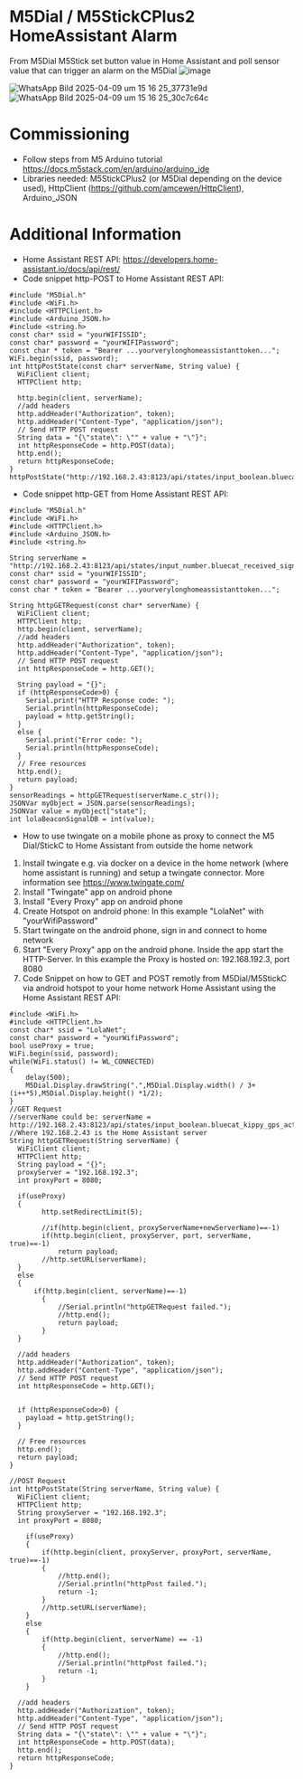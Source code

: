 # M5Dial / M5StickCPlus2 HomeAssistant Alarm
From M5Dial M5Stick set button value in Home Assistant and poll sensor value that can trigger an alarm on the M5Dial
![image](https://github.com/user-attachments/assets/246e2db2-0dcd-4b51-96d4-f6f72a8777fc)

![WhatsApp Bild 2025-04-09 um 15 16 25_37731e9d](https://github.com/user-attachments/assets/abb95c94-26bb-4f0d-86e1-3fab8fa2de3c)
![WhatsApp Bild 2025-04-09 um 15 16 25_30c7c64c](https://github.com/user-attachments/assets/b2aedcb1-fc76-4a0d-afb6-08681e1fb32b)

# Commissioning
* Follow steps from M5 Arduino tutorial https://docs.m5stack.com/en/arduino/arduino_ide
* Libraries needed: M5StickCPlus2 (or M5Dial depending on the device used), HttpClient (https://github.com/amcewen/HttpClient), Arduino_JSON

# Additional Information
* Home Assistant REST API: https://developers.home-assistant.io/docs/api/rest/
* Code snippet http-POST to Home Assistant REST API:
~~~
#include "M5Dial.h"
#include <WiFi.h>
#include <HTTPClient.h>
#include <Arduino_JSON.h>
#include <string.h>
const char* ssid = "yourWIFISSID";
const char* password = "yourWIFIPassword";
const char * token = "Bearer ...yourverylonghomeassistanttoken...";
WiFi.begin(ssid, password);
int httpPostState(const char* serverName, String value) {
  WiFiClient client;
  HTTPClient http;

  http.begin(client, serverName);
  //add headers
  http.addHeader("Authorization", token);
  http.addHeader("Content-Type", "application/json");
  // Send HTTP POST request
  String data = "{\"state\": \"" + value + "\"}";
  int httpResponseCode = http.POST(data);
  http.end();
  return httpResponseCode;
}
httpPostState("http://192.168.2.43:8123/api/states/input_boolean.bluecat_kippy_gps_active","on");
~~~
* Code snippet http-GET from Home Assistant REST API:
~~~
#include "M5Dial.h"
#include <WiFi.h>
#include <HTTPClient.h>
#include <Arduino_JSON.h>
#include <string.h>

String serverName = "http://192.168.2.43:8123/api/states/input_number.bluecat_received_signal_strength";
const char* ssid = "yourWIFISSID";
const char* password = "yourWIFIPassword";
const char * token = "Bearer ...yourverylonghomeassistanttoken...";

String httpGETRequest(const char* serverName) {
  WiFiClient client;
  HTTPClient http;
  http.begin(client, serverName);
  //add headers
  http.addHeader("Authorization", token);
  http.addHeader("Content-Type", "application/json");
  // Send HTTP POST request
  int httpResponseCode = http.GET();

  String payload = "{}"; 
  if (httpResponseCode>0) {
    Serial.print("HTTP Response code: ");
    Serial.println(httpResponseCode);
    payload = http.getString();
  }
  else {
    Serial.print("Error code: ");
    Serial.println(httpResponseCode);
  }
  // Free resources
  http.end();
  return payload;
}
sensorReadings = httpGETRequest(serverName.c_str());
JSONVar myObject = JSON.parse(sensorReadings);
JSONVar value = myObject["state"];
int lolaBeaconSignalDB = int(value);
~~~
* How to use twingate on a mobile phone as proxy to connect the M5 Dial/StickC to Home Assistant from outside the home network
1) Install twingate e.g. via docker on a device in the home network (where home assistant is running) and setup a twingate connector. More information see https://www.twingate.com/
2) Install "Twingate" app on android phone
3) Install  "Every Proxy" app on android phone
4) Create Hotspot on android phone: In this example "LolaNet" with "yourWifiPassword"
5) Start twingate on the android phone, sign in and connect to home network
6) Start "Every Proxy" app on the android phone. Inside the app start the HTTP-Server. In this example the Proxy is hosted on: 192.168.192.3, port 8080
7) Code Snippet on how to GET and POST remotly from M5Dial/M5StickC via android hotspot to your home network Home Assistant using the Home Assistant REST API:
~~~
#include <WiFi.h>
#include <HTTPClient.h>
const char* ssid = "LolaNet";
const char* password = "yourWifiPassword";
bool useProxy = true;
WiFi.begin(ssid, password);
while(WiFi.status() != WL_CONNECTED) 
{
    delay(500);
    M5Dial.Display.drawString(".",M5Dial.Display.width() / 3+(i++*5),M5Dial.Display.height() *1/2);
}
//GET Request
//serverName could be: serverName = http://192.168.2.43:8123/api/states/input_boolean.bluecat_kippy_gps_active;
//Where 192.168.2.43 is the Home Assistant server
String httpGETRequest(String serverName) {
  WiFiClient client;
  HTTPClient http;
  String payload = "{}"; 
  proxyServer = "192.168.192.3";
  int proxyPort = 8080;

  if(useProxy)
  {
        http.setRedirectLimit(5);

        //if(http.begin(client, proxyServerName+newServerName)==-1)
        if(http.begin(client, proxyServer, port, serverName, true)==-1)
            return payload;
        //http.setURL(serverName);
  }
  else
  {
      if(http.begin(client, serverName)==-1)
        {
            //Serial.println("httpGETRequest failed.");
            //http.end();
            return payload;
        }
  }
   
  //add headers
  http.addHeader("Authorization", token);
  http.addHeader("Content-Type", "application/json");
  // Send HTTP POST request
  int httpResponseCode = http.GET();

  
  if (httpResponseCode>0) {
    payload = http.getString();
  }

  // Free resources
  http.end();
  return payload;
}

//POST Request
int httpPostState(String serverName, String value) {
  WiFiClient client;
  HTTPClient http;
  String proxyServer = "192.168.192.3";
  int proxyPort = 8080;

    if(useProxy)
    {
        if(http.begin(client, proxyServer, proxyPort, serverName, true)==-1)
        {
            //http.end();
            //Serial.println("httpPost failed.");
            return -1;
        }
        //http.setURL(serverName);
    }
    else
    {
        if(http.begin(client, serverName) == -1)
        {
            //http.end();
            //Serial.println("httpPost failed.");
            return -1;
        }
    }

  //add headers
  http.addHeader("Authorization", token);
  http.addHeader("Content-Type", "application/json");
  // Send HTTP POST request
  String data = "{\"state\": \"" + value + "\"}";
  int httpResponseCode = http.POST(data);
  http.end();
  return httpResponseCode;
}
~~~
  
